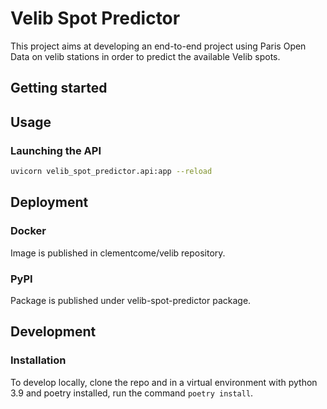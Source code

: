 # Velib Spot Predictor

This project aims at developing an end-to-end project using Paris Open Data on velib stations in order to predict the available Velib spots.

## Getting started

## Usage

### Launching the API
```bash
uvicorn velib_spot_predictor.api:app --reload
```

## Deployment

### Docker
Image is published in clementcome/velib repository.

### PyPI
Package is published under velib-spot-predictor package.

## Development

### Installation

To develop locally, clone the repo and in a virtual environment with python 3.9 and poetry installed, run the command `poetry install`.
